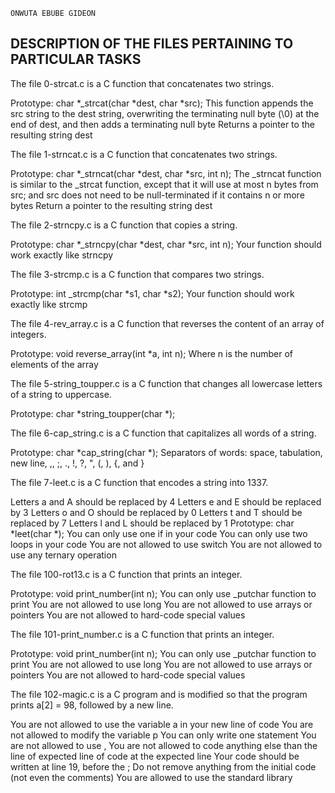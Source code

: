 ```
ONWUTA EBUBE GIDEON
```
## DESCRIPTION OF THE FILES PERTAINING TO PARTICULAR TASKS

The file 0-strcat.c is a C function that concatenates two strings.

Prototype: char *_strcat(char *dest, char *src);
This function appends the src string to the dest string, overwriting the terminating null byte (\0) at the end of dest, and then adds a terminating null byte
Returns a pointer to the resulting string dest

The file 1-strncat.c is a C function that concatenates two strings.

Prototype: char *_strncat(char *dest, char *src, int n);
The _strncat function is similar to the _strcat function, except that
it will use at most n bytes from src; and
src does not need to be null-terminated if it contains n or more bytes
Return a pointer to the resulting string dest

The file 2-strncpy.c is a C function  that copies a string.

Prototype: char *_strncpy(char *dest, char *src, int n);
Your function should work exactly like strncpy

The file 3-strcmp.c is a C function that compares two strings.

Prototype: int _strcmp(char *s1, char *s2);
Your function should work exactly like strcmp

The file 4-rev_array.c is a C function that reverses the content of an array of integers.

Prototype: void reverse_array(int *a, int n);
Where n is the number of elements of the array

The file 5-string_toupper.c is a C function that changes all lowercase letters of a string to uppercase.

Prototype: char *string_toupper(char *);

The file 6-cap_string.c is a C function that capitalizes all words of a string.

Prototype: char *cap_string(char *);
Separators of words: space, tabulation, new line, ,, ;, ., !, ?, ", (, ), {, and }

The file 7-leet.c is a C function that encodes a string into 1337.

Letters a and A should be replaced by 4
Letters e and E should be replaced by 3
Letters o and O should be replaced by 0
Letters t and T should be replaced by 7
Letters l and L should be replaced by 1
Prototype: char *leet(char *);
You can only use one if in your code
You can only use two loops in your code
You are not allowed to use switch
You are not allowed to use any ternary operation

The file 100-rot13.c is a C function that prints an integer.

Prototype: void print_number(int n);
You can only use _putchar function to print
You are not allowed to use long
You are not allowed to use arrays or pointers
You are not allowed to hard-code special values

The file 101-print_number.c is a C function that prints an integer.

Prototype: void print_number(int n);
You can only use _putchar function to print
You are not allowed to use long
You are not allowed to use arrays or pointers
You are not allowed to hard-code special values

The file 102-magic.c is a C program and is modified so that the program prints a[2] = 98, followed by a new line.

You are not allowed to use the variable a in your new line of code
You are not allowed to modify the variable p
You can only write one statement
You are not allowed to use ,
You are not allowed to code anything else than the line of expected line of code at the expected line
Your code should be written at line 19, before the ;
Do not remove anything from the initial code (not even the comments)
You are allowed to use the standard library

